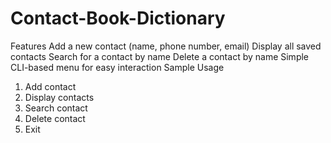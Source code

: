 # Contact-Book-Dictionary
Features
Add a new contact (name, phone number, email)
Display all saved contacts
Search for a contact by name
Delete a contact by name
Simple CLI-based menu for easy interaction
Sample Usage
1. Add contact
2. Display contacts
3. Search contact
4. Delete contact
5. Exit




